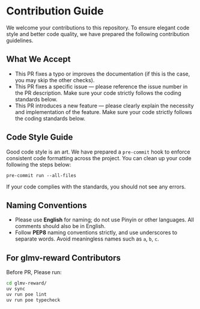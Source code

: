 # Contribution Guide

We welcome your contributions to this repository. To ensure elegant code style and better code quality, we have prepared
the following contribution guidelines.

## What We Accept

+ This PR fixes a typo or improves the documentation (if this is the case, you may skip the other checks).
+ This PR fixes a specific issue — please reference the issue number in the PR description. Make sure your code strictly
  follows the coding standards below.
+ This PR introduces a new feature — please clearly explain the necessity and implementation of the feature. Make sure
  your code strictly follows the coding standards below.

## Code Style Guide

Good code style is an art. We have prepared a `pre-commit` hook to enforce consistent code
formatting across the project. You can clean up your code following the steps below:

```shell
pre-commit run --all-files
```

If your code complies with the standards, you should not see any errors.

## Naming Conventions

+ Please use **English** for naming; do not use Pinyin or other languages. All comments should also be in English.
+ Follow **PEP8** naming conventions strictly, and use underscores to separate words. Avoid meaningless names such as
  `a`, `b`, `c`.

## For glmv-reward Contributors

Before PR, Please run:

```bash
cd glmv-reward/
uv sync
uv run poe lint
uv run poe typecheck
```
